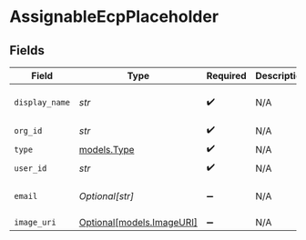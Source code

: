# AssignableEcpPlaceholder


## Fields

| Field                                              | Type                                               | Required                                           | Description                                        | Example                                            |
| -------------------------------------------------- | -------------------------------------------------- | -------------------------------------------------- | -------------------------------------------------- | -------------------------------------------------- |
| `display_name`                                     | *str*                                              | :heavy_check_mark:                                 | N/A                                                | Example Ecp Placeholder                            |
| `org_id`                                           | *str*                                              | :heavy_check_mark:                                 | N/A                                                | 123                                                |
| `type`                                             | [models.Type](../models/type.md)                   | :heavy_check_mark:                                 | N/A                                                | ecp                                                |
| `user_id`                                          | *str*                                              | :heavy_check_mark:                                 | N/A                                                | 456                                                |
| `email`                                            | *Optional[str]*                                    | :heavy_minus_sign:                                 | N/A                                                | Email of ECP Placeholder                           |
| `image_uri`                                        | [Optional[models.ImageURI]](../models/imageuri.md) | :heavy_minus_sign:                                 | N/A                                                |                                                    |